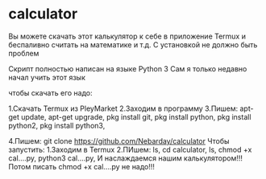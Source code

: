 # calculator 
Вы можете скачать этот калькулятор к себе в приложение Termux и беспаливно считать на математике и т.д.
С установкой не должно быть проблем

Скрипт полностью написан на языке Python 3 
Сам я только недавно начал учить этот язык 


чтобы скачать его надо:

1.Скачать Termux из PleyMarket
2.Заходим в программу
3.Пишем: apt-get update,
         apt-get upgrade,
         pkg install git,
         pkg install python,
         pkg install python2,
         pkg install python3,
         
4.Пишем: git clone https://github.com/Nebarday/calculator
Чтобы запустить:
1.Заходим в Termux
2.ПИшем: ls,
         cd calculator,
         ls,
         chmod +x cal....py,
         python3 cal....py,
И наслаждаемся нашим калькулятором!!!
Потом писать chmod +x cal....py не надо!!!
